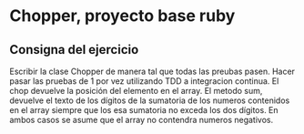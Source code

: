 Chopper, proyecto base ruby
===========================

## Consigna del ejercicio

Escribir la clase Chopper de manera tal que todas las preubas pasen.
Hacer pasar las pruebas de 1 por vez utilizando TDD a integracion continua.
El chop devuelve la posición del elemento en el array.
El metodo sum, devuelve el texto de los dígitos de la sumatoria de los numeros contenidos en el array siempre que los esa sumatoria no exceda los dos dígitos.
En ambos casos se asume que el array no contendra numeros negativos.
